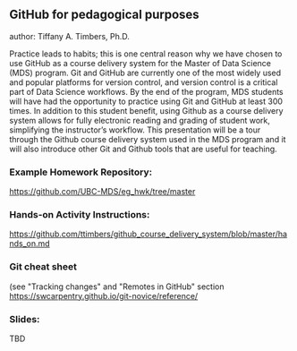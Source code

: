 ## GitHub for pedagogical purposes
author: Tiffany A. Timbers, Ph.D.

Practice leads to habits; this is one central reason why we have chosen to use
GitHub as a course delivery system for the Master of Data Science (MDS) program.
Git and GitHub are currently one of the most widely used and popular platforms
for version control, and version control is a critical part of Data Science
workflows. By the end of the program, MDS students will have had the opportunity
to practice using Git and GitHub at least 300 times. In addition to this student
benefit, using Github as a course delivery system allows for fully electronic
reading and grading of student work, simplifying the instructor’s workflow.
This presentation will be a tour through the Github course delivery system used
in the MDS program and it will also introduce other Git and Github tools that
are useful for teaching.

### Example Homework Repository:
https://github.com/UBC-MDS/eg_hwk/tree/master

### Hands-on Activity Instructions:
https://github.com/ttimbers/github_course_delivery_system/blob/master/hands_on.md

### Git cheat sheet 
(see "Tracking changes" and "Remotes in GitHub" section
https://swcarpentry.github.io/git-novice/reference/

### Slides:
TBD
